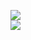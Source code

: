 [![](https://img.shields.io/badge/Made%20With-Github%20Spray-lightgrey.svg?style=for-the-badge&logo=github)](https://github.com/Annihil/github-spray#9373)  
[![](https://i.imgur.com/2DrTn0Z.gif)](https://github.com/Annihil/github-spray)